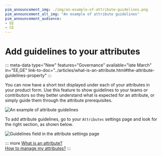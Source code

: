 ```yaml
---
pim_announcement_img: ./img/an-example-of-attribute-guidelines.png
pim_announcement_alt_img: "An example of attribute guidelines"
pim_announcement_audience:
- EE
- CE
---
```


# Add guidelines to your attributes
::: meta-data type="New" features="Governance" available="late March" in="EE,GE" link-to-doc="../articles/what-is-an-attribute.html#the-attribute-guidelines-property"
:::

You can now have a short text displayed under each of your attributes in your product form. Use this feature to show guidelines to your teams or contributors so they better understand what is expected for an attribute, or simply guide them through the attribute prerequisites.

![An example of attribute guidelines](../img/an-example-of-attribute-guidelines.png)

To add attribute guidelines, go to your `Attributes` settings page and look for the right section, as shown below.

![Guidelines field in the attribute settings page](../img/guidelines-in-the-attribute-settings-page.png)

::: more
[What is an attribute?](../articles/what-is-an-attribute.html)  
[How to manage my attributes?](../articles/manage-your-attributes.html)
:::
